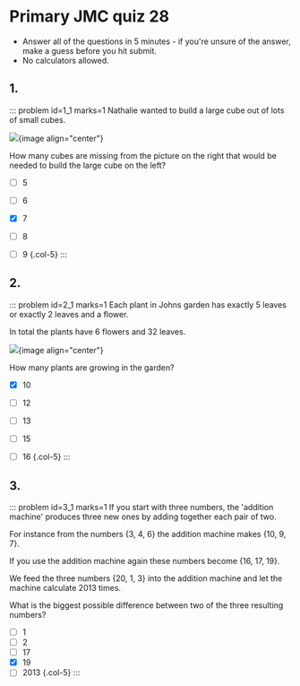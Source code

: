 # Primary JMC quiz 28

* Answer all of the questions in 5 minutes - if you're unsure of the answer, make a guess before you hit submit. 
* No calculators allowed.


## 1.
<!--- 2013 (2) --->
::: problem id=1_1 marks=1
Nathalie wanted to build a large cube out of lots of small cubes.  

![](/resources/primary-jmc-28/1-cubes.png){image align="center"} 

How many cubes are missing from the picture on the right that would be needed to build the large cube on the left?

* [ ] 5
* [ ] 6
* [x] 7
* [ ] 8
* [ ] 9
{.col-5}
:::


## 2.
<!--- 2015 (9) --->
::: problem id=2_1 marks=1
Each plant in Johns garden has exactly 5 leaves or exactly 2 leaves and a flower.  

In total the plants have 6 flowers and 32 leaves.  

![](/resources/primary-jmc-28/2-flowers.png){image align="center"} 

How many plants are growing in the garden? 

* [x] 10
* [ ] 12
* [ ] 13
* [ ] 15
* [ ] 16
{.col-5}
:::


## 3.
<!--- 2013 (21) --->
::: problem id=3_1 marks=1
If you start with three numbers, the 'addition machine' produces three new ones by adding together each pair of two. 

For instance from the numbers {3, 4, 6} the addition machine makes {10, 9, 7}.  

If you use the addition machine again these numbers become {16, 17, 19}.  

We feed the three numbers {20, 1, 3} into the addition machine and let the machine calculate 2013 times.  

What is the biggest possible difference between two of the three resulting numbers? 

* [ ] 1
* [ ] 2
* [ ] 17
* [x] 19
* [ ] 2013
{.col-5}
:::
